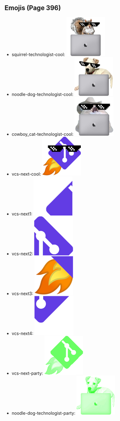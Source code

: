 
## Emojis (Page 396)

* squirrel-technologist-cool: ![squirrel-technologist-cool](output/squirrel-technologist-cool.png)
* noodle-dog-technologist-cool: ![noodle-dog-technologist-cool](output/noodle-dog-technologist-cool.png)
* cowboy_cat-technologist-cool: ![cowboy_cat-technologist-cool](output/cowboy_cat-technologist-cool.png)
* vcs-next-cool: ![vcs-next-cool](output/vcs-next-cool.png)
* vcs-next1: ![vcs-next1](output/vcs-next1.png)
* vcs-next2: ![vcs-next2](output/vcs-next2.png)
* vcs-next3: ![vcs-next3](output/vcs-next3.png)
* vcs-next4: ![vcs-next4](output/vcs-next4.png)
* vcs-next-party: ![vcs-next-party](output/vcs-next-party.gif)
* noodle-dog-technologist-party: ![noodle-dog-technologist-party](output/noodle-dog-technologist-party.gif)
